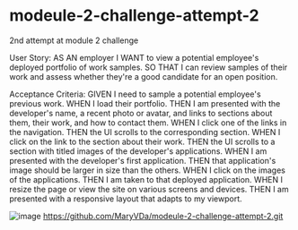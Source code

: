 # modeule-2-challenge-attempt-2
2nd attempt at module 2 challenge

User Story:
AS AN employer
I WANT to view a potential employee's deployed portfolio of work samples.
SO THAT I can review samples of their work and assess whether they're a good candidate for an open position.

Acceptance Criteria:
GIVEN I need to sample a potential employee's previous work.
WHEN I load their portfolio.
THEN I am presented with the developer's name, a recent photo or avatar, and links to sections about them, their work, and how to contact them.
WHEN I click one of the links in the navigation.
THEN the UI scrolls to the corresponding section.
WHEN I click on the link to the section about their work.
THEN the UI scrolls to a section with titled images of the developer's applications.
WHEN I am presented with the developer's first application.
THEN that application's image should be larger in size than the others.
WHEN I click on the images of the applications.
THEN I am taken to that deployed application.
WHEN I resize the page or view the site on various screens and devices.
THEN I am presented with a responsive layout that adapts to my viewport.

![image](https://user-images.githubusercontent.com/122223756/219987839-726661a7-c42c-440c-a876-79bb9c214da5.png)
https://github.com/MaryVDa/modeule-2-challenge-attempt-2.git
